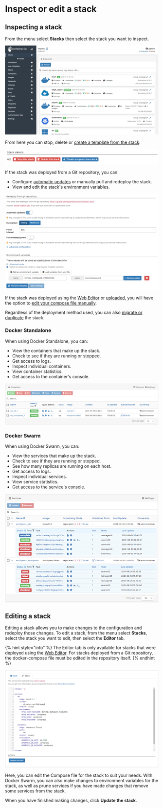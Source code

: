 # Inspect or edit a stack

## Inspecting a stack

From the menu select **Stacks** then select the stack you want to inspect.

![](../../../.gitbook/assets/be-stacks-edit-1.gif)

From here you can stop, delete or [create a template from the stack](template.md).

![](../../../.gitbook/assets/2.9-stacks-edit-stackdetails.png)

If the stack was deployed from a Git repository, you can:

* Configure [automatic updates](add.md#automatic-updates) or manually pull and redeploy the stack.
* View and edit the stack's environment variables.

![](../../../.gitbook/assets/2.10-stacks-edit-3.png)

If the stack was deployed using the [Web Editor](add.md#option-1-web-editor) or [uploaded](add.md#option-2-upload), you will have the option to [edit your compose file manually](edit.md#editing-a-stack).

Regardless of the deployment method used, you can also [migrate or duplicate](migrate.md) the stack.

### Docker Standalone

When using Docker Standalone, you can:

* View the containers that make up the stack.
* Check to see if they are running or stopped.
* Get access to logs.
* Inspect individual containers.
* View container statistics.
* Get access to the container's console.

![](../../../.gitbook/assets/stacks-edit-3.png)

### Docker Swarm

When using Docker Swarm, you can:

* View the services that make up the stack.
* Check to see if they are running or stopped.
* See how many replicas are running on each host.
* Get access to logs.
* Inspect individual services.
* View service statistics.
* Get access to the service's console.

![](../../../.gitbook/assets/stacks-edit-4.png)

## Editing a stack

Editing a stack allows you to make changes to the configuration and redeploy those changes. To edit a stack, from the menu select **Stacks**, select the stack you want to edit, then select the **Editor** tab.

{% hint style="info" %}
The Editor tab is only available for stacks that were deployed using the [Web Editor](add.md#option-1-web-editor). For stacks deployed from a Git repository, the docker-compose file must be edited in the repository itself.
{% endhint %}

![](../../../.gitbook/assets/stacks-edit-5.png)

Here, you can edit the Compose file for the stack to suit your needs. With Docker Swarm, you can also make changes to environment variables for the stack, as well as prune services if you have made changes that remove some services from the stack.

When you have finished making changes, click **Update the stack**.
